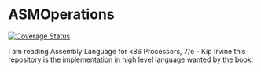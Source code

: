 ASMOperations
=============

[![Coverage Status](https://img.shields.io/coveralls/leftis/ASMOperations.svg)](https://coveralls.io/r/leftis/ASMOperations)

I am reading Assembly Language for x86 Processors, 7/e - Kip Irvine this repository is the implementation in high level language wanted by the book.
